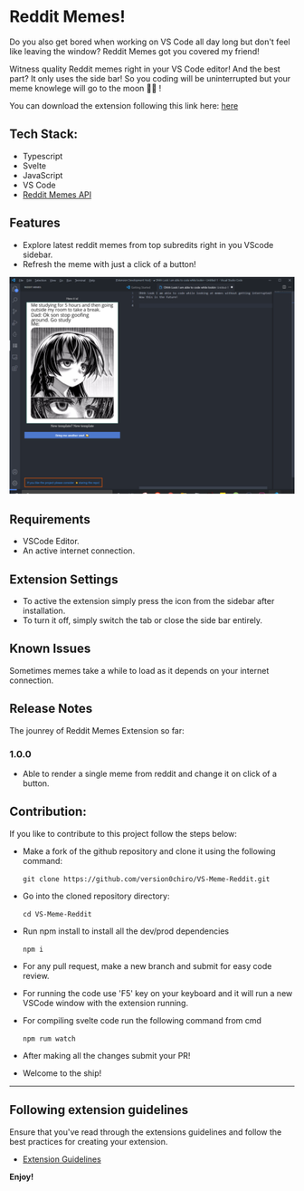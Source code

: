 # Reddit Memes!

Do you also get bored when working on VS Code all day long but don't feel like leaving the window? Reddit Memes got you covered my friend!

Witness quality Reddit memes right in your VS Code editor! And the best part? It only uses the side bar! So you coding will be uninterrupted but your meme knowlege will go to the moon 🚀🚀 !

You can download the extension following this link here: [here](https://marketplace.visualstudio.com/items?itemName=sachinsinghroxx.reddit-memes)

## Tech Stack:

- Typescript
- Svelte
- JavaScript
- VS Code
- [Reddit Memes API](https://github.com/D3vd/Meme_Api) 

## Features

- Explore latest reddit memes from top subredits right in you VScode sidebar.
- Refresh the meme with just a click of a button!


![feature sidebar](github_media/feature_preview.png)


## Requirements

- VSCode Editor.
- An active internet connection.

## Extension Settings

- To active the extension simply press the icon from the sidebar after installation.
- To turn it off, simply switch the tab or close the side bar entirely.

## Known Issues

Sometimes memes take a while to load as it depends on your internet connection.

## Release Notes

The jounrey of Reddit Memes Extension so far:

### 1.0.0

- Able to render a single meme from reddit and change it on click of a button.


## Contribution:

 If you like to contribute to this project follow the steps below: 
 - Make a fork of the github repository and clone it using the following command:

    `git clone https://github.com/version0chiro/VS-Meme-Reddit.git
    `
- Go into the cloned repository directory:

    `cd VS-Meme-Reddit
    `
- Run npm install to install all the dev/prod dependencies 

    `npm i
    `

- For any pull request, make a new branch and submit for easy code review.

- For running the code use 'F5' key on your keyboard and it will run a new VSCode window with the extension running.

- For compiling svelte code run the following command from cmd

    `npm rum watch
    `

- After making all the changes submit your PR!

- Welcome to the ship!
-----------------------------------------------------------------------------------------------------------
## Following extension guidelines

Ensure that you've read through the extensions guidelines and follow the best practices for creating your extension.

* [Extension Guidelines](https://code.visualstudio.com/api/references/extension-guidelines)


**Enjoy!**
